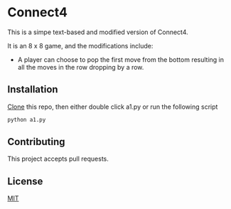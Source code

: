 # Connect4

This is a simpe text-based and modified version of Connect4.

It is an 8 x 8 game, and the modifications include:
 - A player can choose to pop the first move from the bottom resulting in all the moves in the row dropping by a row. 



## Installation
[Clone](https://docs.github.com/en/repositories/creating-and-managing-repositories/cloning-a-repository) this repo, then either double click  a1.py or run the following script
```bash
python a1.py
```


## Contributing
This project accepts pull requests. 

## License

[MIT](https://choosealicense.com/licenses/mit/)
